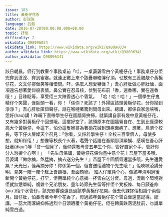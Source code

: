 ```yaml
---
issue: 183
title: 黃梔仔花香
author: 彭瑞珠
language: 四縣
date: 2016-07-28T00:00:00.000+08:00
topic: 抒懷
difficulty: 2
wikidata: Q98096034
wikidata_link: https://www.wikidata.org/wiki/Q98096034
author_wikidata_link: https://www.wikidata.org/wiki/Q98096341
author_wikidata: Q98096341
---
```

該日朝晨，𠊎行到教室个事務桌前「哇，一桌萋萋雪白个黃梔仔花！事務桌仔分佢兜弇到淰淰、弇到塞塞。就連正繳上來个該疊聯絡簿仔頂，乜放有三蕊靚靚个黃梔仔花，文文仔摎𠊎笑等相借問。吓，係麼人想愛嚇𠊎？」吾心肝肚做心肝肚愐，面項還吂想著愛仰般表情。鼻公實在忍毋核，伏到花布前「香，還香哪，實在還香哦！」目珠眨等，享受佢三大陣香透心个香氣。
「哈！哈！哈！」一個學生仔鬼精仔个笑聲，𠊎臥頭一看，你！「係你？死該了！外掃區該頭黃梔仔花，分你拗到淨淨？」吾心肝肚匿忸聲仔，話在喉嗹著驚到問毋出來。總講，都係自家恁唊嘴，恁好(hau)講！昨晡下晝帶學生仔在圖牆脣拚掃，就緊講自家有幾中意黃梔仔花，又有幾多對黃梔仔个回想哦。這擺好空了，該頭原本在圖牆脣自在、生到比𠊎還較高大个黃梔仔，今這下，怕分這隻猴哥為著拗花搣到頭疤面疤了。想著，鳥濟个校長，等下仔火屎燦天个召見：「你看，又係若學生仔！全校三百零儕人，毋使多想，就知係佢！」想像等校長个火著，嚂聲个話語在吾頭那頂緊捩、感嘆在吾心肝肚著(diauˇ)等「會一個月了，𠊎仰還教毋會五年生个你，管好自家个手、管好你分人愁摝个心啊！」
「先生毋係講，黃梔仔花係你盡中意个花！吾屋下當多哦，吾婆講『做你摘，煞猛摘，摘去送分先生！』吾屋下个圖牆脣還當多哦，先生還愛無？天光日，𠊎再摘分你！你係第一個，𠊎會送佢禮物个先生哦！」佢唊唊滾講分明，見笑一陣一陣个趖上吾頸根、吾面頰卵。
細人仔單純个心，像該年清明過後新開个黃梔仔花，打早，佢用單純个心意摘一抔雪白送分𠊎。毋過，混雜个環境對佢就無恁單純，複雜个兄弟朋友、童年時節先生留等拌佢个凳板條、每日厥爸修(xiuˋ)佢个水管仔，該兜影響遠遠長過該季黃梔仔花開，𠊎去代課摎佢相識个兩個月。囹仔肚，怕鼻毋著今年个花香了，毋過該年黃梔仔花个雪白𠊎還當記得。總講，一蕊大雨涿綿抑係過烈个日頭晒覆个黃梔仔花，佢在轉黃跌落泥肚前，乜識單純雪白過。
